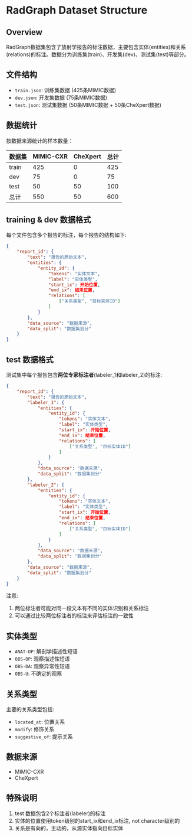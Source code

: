 # RadGraph Dataset Structure

## Overview
RadGraph数据集包含了放射学报告的标注数据，主要包含实体(entities)和关系(relations)的标注。数据分为训练集(train)、开发集(dev)、测试集(test)等部分。

## 文件结构
- `train.json`: 训练集数据 (425条MIMIC数据)
- `dev.json`: 开发集数据 (75条MIMIC数据)
- `test.json`: 测试集数据 (50条MIMIC数据 + 50条CheXpert数据)

## 数据统计
按数据来源统计的样本数量：

| 数据集 | MIMIC-CXR | CheXpert | 总计 |
|--------|-----------|----------|------|
| train  | 425       | 0        | 425  |
| dev    | 75        | 0        | 75   |
| test   | 50        | 50       | 100  |
| 总计   | 550       | 50       | 600  |

## training & dev 数据格式
每个文件包含多个报告的标注，每个报告的结构如下:

```json
{
    "report_id": {
        "text": "报告的原始文本",
        "entities": {
            "entity_id": {
                "tokens": "实体文本",
                "label": "实体类型",
                "start_ix": 开始位置,
                "end_ix": 结束位置,
                "relations": [
                    ["关系类型", "目标实体ID"]
                ]
            }
        },
        "data_source": "数据来源",
        "data_split": "数据集划分"
    }
}
```

## test 数据格式
测试集中每个报告包含**两位专家标注者**(labeler_1和labeler_2)的标注:
```json
{
    "report_id": {
        "text": "报告的原始文本",
        "labeler_1": {
            "entities": {
                "entity_id": {
                    "tokens": "实体文本",
                    "label": "实体类型",
                    "start_ix": 开始位置,
                    "end_ix": 结束位置,
                    "relations": [
                        ["关系类型", "目标实体ID"]
                    ]
                }
            },
            "data_source": "数据来源",
            "data_split": "数据集划分"
        },
        "labeler_2": {
            "entities": {
                "entity_id": {
                    "tokens": "实体文本",
                    "label": "实体类型",
                    "start_ix": 开始位置,
                    "end_ix": 结束位置,
                    "relations": [
                        ["关系类型", "目标实体ID"]
                    ]
                }
            },
            "data_source": "数据来源",
            "data_split": "数据集划分"
        },
        "data_source": "数据来源",
        "data_split": "数据集划分"
    }
}
```

注意:
1. 两位标注者可能对同一段文本有不同的实体识别和关系标注
2. 可以通过比较两位标注者的标注来评估标注的一致性

## 实体类型
- `ANAT-DP`: 解剖学描述性短语
- `OBS-DP`: 观察描述性短语
- `OBS-DA`: 观察异常性短语
- `OBS-U`: 不确定的观察

## 关系类型
主要的关系类型包括:
- `located_at`: 位置关系
- `modify`: 修饰关系
- `suggestive_of`: 提示关系

## 数据来源
- MIMIC-CXR
- CheXpert

## 特殊说明
1. test 数据包含2个标注者(labeler)的标注
2. 实体的位置使用token级别的start_ix和end_ix标注, not character级别的
3. 关系是有向的，主动的，从源实体指向目标实体

